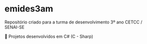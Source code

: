 # emides3am
Repositório criado para a turma de desenvolvimento 3º ano CETCC / SENAI-SE

🤣 Projetos desenvolvidos em C# (C - Sharp)
